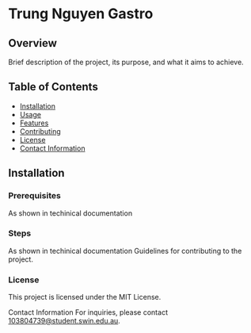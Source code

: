 # Trung Nguyen Gastro

## Overview
Brief description of the project, its purpose, and what it aims to achieve.

## Table of Contents
- [Installation](#installation)
- [Usage](#usage)
- [Features](#features)
- [Contributing](#contributing)
- [License](#license)
- [Contact Information](#contact-information)

## Installation
### Prerequisites
As shown in techinical documentation

### Steps
As shown in techinical documentation
Guidelines for contributing to the project.

### License
This project is licensed under the MIT License.

Contact Information
For inquiries, please contact 103804739@student.swin.edu.au.
